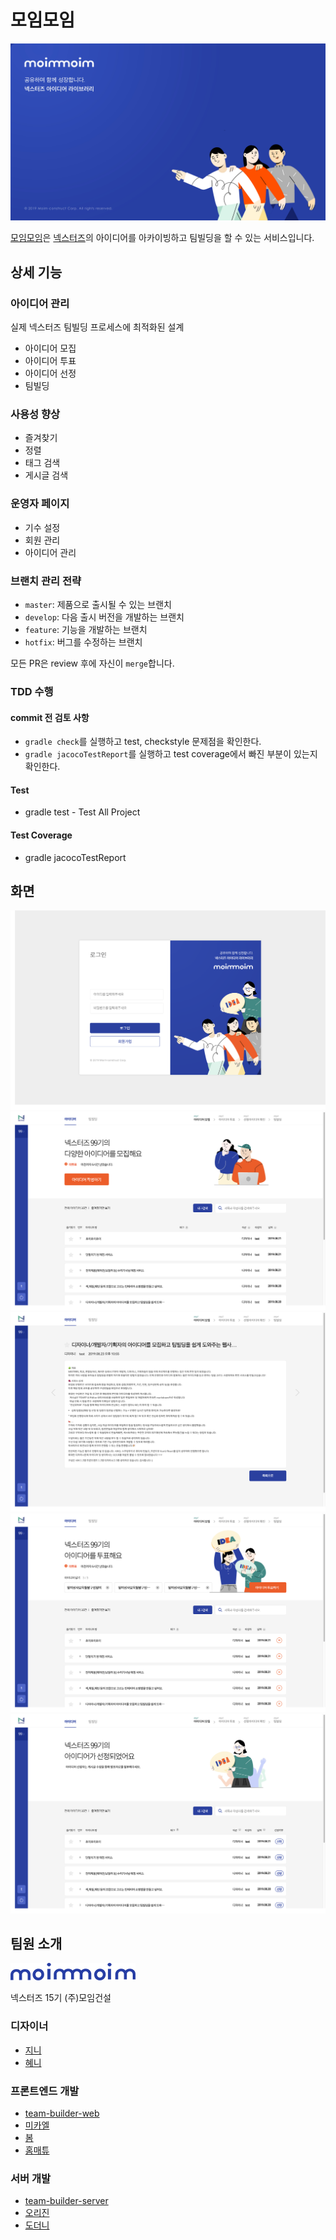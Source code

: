 # 모임모임
![메인](image/메인.jpeg)

[모임모임](http://www.모임모임.com)은 [넥스터즈](http://teamnexters.com/)의 아이디어를 아카이빙하고 팀빌딩을 할 수 있는 서비스입니다.

## 상세 기능
### 아이디어 관리
실제 넥스터즈 팀빌딩 프로세스에 최적화된 설계

- 아이디어 모집
- 아이디어 투표
- 아이디어 선정
- 팀빌딩

### 사용성 향상
- 즐겨찾기
- 정렬
- 태그 검색
- 게시글 검색

### 운영자 페이지
- 기수 설정
- 회원 관리
- 아이디어 관리

### 브랜치 관리 전략
- `master`: 제품으로 출시될 수 있는 브랜치
- `develop`: 다음 출시 버전을 개발하는 브랜치
- `feature`: 기능을 개발하는 브랜치
- `hotfix`: 버그를 수정하는 브랜치

모든 PR은 review 후에 자신이 `merge`합니다.

### TDD 수행
#### commit 전 검토 사항
- `gradle check`를 실행하고 test, checkstyle 문제점을 확인한다.
- `gradle jacocoTestReport`를 실행하고 test coverage에서 빠진 부분이 있는지 확인한다.

#### Test
- gradle test - Test All Project

#### Test Coverage
- gradle jacocoTestReport

## 화면 
![화면](image/화면-로그인.png)
![화면](image/화면-아이디어모집.png)
![화면](image/화면-아이디어상세.png)
![화면](image/화면-투표.png)
![화면](image/화면-아이디어선정.png)

## 팀원 소개
![로고](image/logo.png)

넥스터즈 15기 (주)모임건설

### 디자이너
- [지니]()
- [혜니]()

### 프론트엔드 개발
- [team-builder-web](https://github.com/Nexters/team-builder-web)
- [미카엘](https://github.com/leekwanho)
- [봄](https://github.com/BBBOMi)
- [홈매튜](https://github.com/inhyuck)

### 서버 개발
- [team-builder-server](https://github.com/Nexters/team-builder-server)
- [오리진](https://github.com/Namkiwon)
- [도더니](https://github.com/sojeongw)
